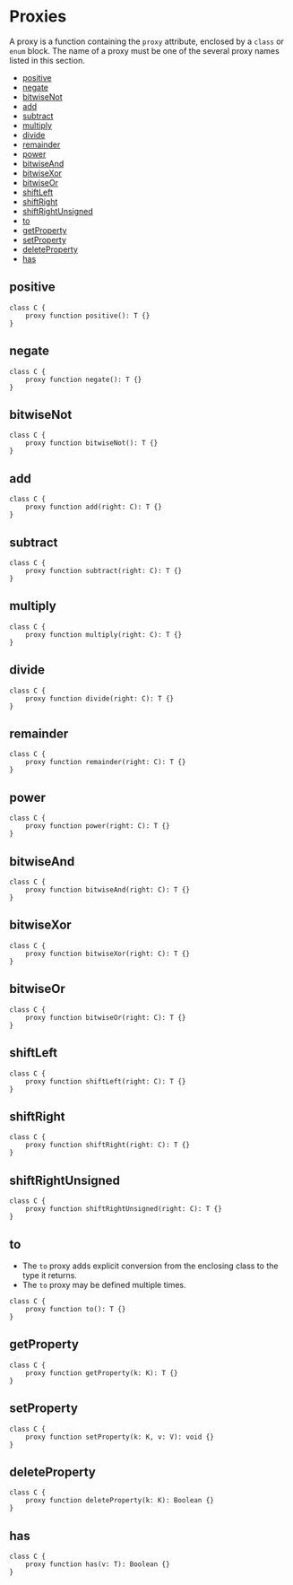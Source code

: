 # Proxies

A proxy is a function containing the `proxy` attribute, enclosed by a `class` or `enum` block. The name of a proxy must be one of the several proxy names listed in this section.

* [positive](#positive)
* [negate](#negate)
* [bitwiseNot](#bitwisenot)
* [add](#add)
* [subtract](#subtract)
* [multiply](#multiply)
* [divide](#divide)
* [remainder](#remainder)
* [power](#power)
* [bitwiseAnd](#bitwiseand)
* [bitwiseXor](#bitwisexor)
* [bitwiseOr](#bitwiseor)
* [shiftLeft](#shiftleft)
* [shiftRight](#shiftright)
* [shiftRightUnsigned](#shiftrightunsigned)
* [to](#to)
* [getProperty](#getproperty)
* [setProperty](#setproperty)
* [deleteProperty](#deleteproperty)
* [has](#has)

## positive

```
class C {
    proxy function positive(): T {}
}
```

## negate

```
class C {
    proxy function negate(): T {}
}
```

## bitwiseNot

```
class C {
    proxy function bitwiseNot(): T {}
}
```

## add

```
class C {
    proxy function add(right: C): T {}
}
```

## subtract

```
class C {
    proxy function subtract(right: C): T {}
}
```

## multiply

```
class C {
    proxy function multiply(right: C): T {}
}
```

## divide

```
class C {
    proxy function divide(right: C): T {}
}
```

## remainder

```
class C {
    proxy function remainder(right: C): T {}
}
```

## power

```
class C {
    proxy function power(right: C): T {}
}
```

## bitwiseAnd

```
class C {
    proxy function bitwiseAnd(right: C): T {}
}
```

## bitwiseXor

```
class C {
    proxy function bitwiseXor(right: C): T {}
}
```

## bitwiseOr

```
class C {
    proxy function bitwiseOr(right: C): T {}
}
```

## shiftLeft

```
class C {
    proxy function shiftLeft(right: C): T {}
}
```

## shiftRight

```
class C {
    proxy function shiftRight(right: C): T {}
}
```

## shiftRightUnsigned

```
class C {
    proxy function shiftRightUnsigned(right: C): T {}
}
```

## to

* The `to` proxy adds explicit conversion from the enclosing class to the type it returns.
* The `to` proxy may be defined multiple times.

```
class C {
    proxy function to(): T {}
}
```

## getProperty

```
class C {
    proxy function getProperty(k: K): T {}
}
```

## setProperty

```
class C {
    proxy function setProperty(k: K, v: V): void {}
}
```

## deleteProperty

```
class C {
    proxy function deleteProperty(k: K): Boolean {}
}
```

## has

```
class C {
    proxy function has(v: T): Boolean {}
}
```